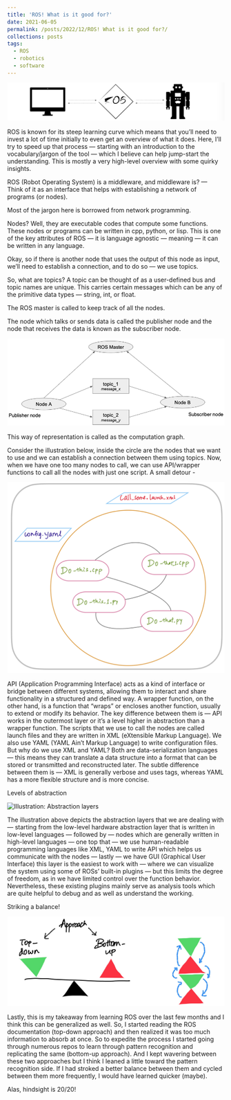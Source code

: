 ```yaml
---
title: 'ROS! What is it good for?'
date: 2021-06-05
permalink: /posts/2022/12/ROS! What is it good for?/
collections: posts
tags:
  - ROS
  - robotics
  - software
---
```


![Illustration: ROS](/images/ROS4.jpeg "Illustration: ROS")

ROS is known for its steep learning curve which means that you’ll need to invest a lot of time initially to even get an overview of what it does. Here, I’ll try to speed up that process — starting with an introduction to the vocabulary/jargon of the tool — which I believe can help jump-start the understanding. This is mostly a very high-level overview with some quirky insights.

ROS (Robot Operating System) is a middleware, and middleware is? — Think of it as an interface that helps with establishing a network of programs (or nodes).

Most of the jargon here is borrowed from network programming.

Nodes? Well, they are executable codes that compute some functions. These nodes or programs can be written in cpp, python, or lisp. This is one of the key attributes of ROS — it is language agnostic — meaning — it can be written in any language. 

Okay, so if there is another node that uses the output of this node as input, we’ll need to establish a connection, and to do so — we use topics.

So, what are topics? A topic can be thought of as a user-defined bus and topic names are unique. This carries certain messages which can be any of the primitive data types — string, int, or float.

The ROS master is called to keep track of all the nodes.

The node which talks or sends data is called the publisher node and the node that receives the data is known as the subscriber node.

![Illustration: ROS Concepts](/images/ROS_Concepts.png "Illustration: ROS")

This way of representation is called as the computation graph.
 
Consider the illustration below, inside the circle are the nodes that we want to use and we can establish a connection between them using topics. Now, when we have one too many nodes to call, we can use API/wrapper functions to call all the nodes with just one script. A small detour -

![Illustration: Nodes, launch and configuration files](/images/ROS1.png "Illustration: Nodes, launch and configuration files")

API (Application Programming Interface) acts as a kind of interface or bridge between different systems, allowing them to interact and share functionality in a structured and defined way.
A wrapper function, on the other hand, is a function that “wraps” or encloses another function, usually to extend or modify its behavior.
The key difference between them is — API works in the outermost layer or it’s a level higher in abstraction than a wrapper function.
The scripts that we use to call the nodes are called launch files and they are written in XML (eXtensible Markup Language). We also use YAML (YAML Ain’t Markup Language) to write configuration files.
But why do we use XML and YAML? Both are data-serialization languages — this means they can translate a data structure into a format that can be stored or transmitted and reconstructed later. The subtle difference between them is — XML is generally verbose and uses tags, whereas YAML has a more flexible structure and is more concise.

Levels of abstraction

![Illustration: Abstraction layers](/images/ROS6.png "Illustration: Abstraction layers") 

The illustration above depicts the abstraction layers that we are dealing with — starting from the low-level hardware abstraction layer that is written in low-level languages — followed by — nodes which are generally written in high-level languages — one top that — we use human-readable programming languages like XML, YAML to write API which helps us communicate with the nodes — lastly — we have GUI (Graphical User Interface) this layer is the easiest to work with — where we can visualize the system using some of ROSs’ built-in plugins — but this limits the degree of freedom, as in we have limited control over the function behavior. Nevertheless, these existing plugins mainly serve as analysis tools which are quite helpful to debug and as well as understand the working.

Striking a balance!

![Illustration: Balancing learning approaches](/images/ROS5.png "Illustration: Balancing learning approaches") 

Lastly, this is my takeaway from learning ROS over the last few months and I think this can be generalized as well. So, I started reading the ROS documentation (top-down approach) and then realized it was too much information to absorb at once. So to expedite the process I started going through numerous repos to learn through pattern recognition and replicating the same (bottom-up approach). And I kept wavering between these two approaches but I think I leaned a little toward the pattern recognition side. If I had stroked a better balance between them and cycled between them more frequently, I would have learned quicker (maybe).

Alas, hindsight is 20/20!